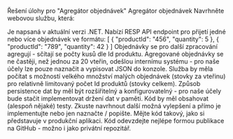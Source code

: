 Řešení úlohy pro "Agregátor objednávek"
Agregátor objednávek
Navrhněte webovou službu, která:

Je napsaná v aktuální verzi .NET.
Nabízí RESP API endpoint pro přijetí jedné nebo více objednávek ve formátu:
[
  {
    "productId": "456",
    "quantity": 5
  },
  {
    "productId": "789",
    "quantity": 42
  }
]
Objednávky se pro další zpracování agregují - sčítají se počty kusů dle Id produktu.
Agregované objednávky se ne častěji, než jednou za 20 vteřin, odešlou internímu systému - pro naše účely lze pouze naznačit a vypisovat JSON do konzole.
Služba by měla počítat s možností velkého množství malých objednávek (stovky za vteřinu) pro relativně limitovaný počet Id produktů (stovky celkem).
Způsob persistence dat by měl být rozšiřitelný a konfigurovatelný - pro naše účely bude stačit implementovat držení dat v paměti.
Kód by měl obsahovat (alespoň nějaké) testy.
Zkuste navrhnout další možná vylepšení a přímo je implementujte nebo jen naznačte / popište.
Mějte kód takový, jako si představuje v produkční aplikaci.
Kód odevzdejte nejlépe formou publikace na GitHub - možno i jako privátní repozitář.
